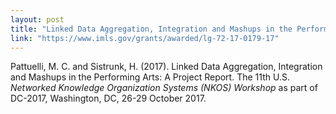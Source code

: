 ```yaml
---
layout: post
title: "Linked Data Aggregation, Integration and Mashups in the Performing Arts: A Project Report"
link: "https://www.imls.gov/grants/awarded/lg-72-17-0179-17"
---
```


Pattuelli, M. C. and Sistrunk, H. (2017). Linked Data Aggregation, Integration and Mashups in the Performing Arts: A Project Report. The 11th U.S. *Networked Knowledge Organization Systems (NKOS) Workshop* as part of DC-2017, Washington, DC, 26-29 October 2017.
